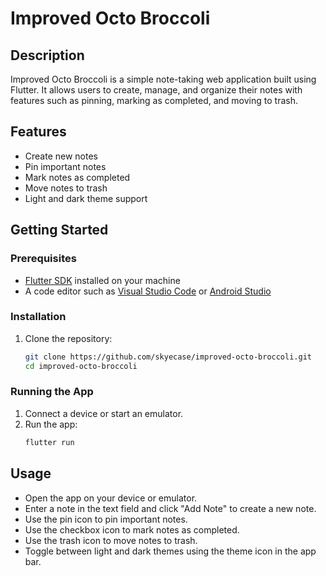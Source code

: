 # Improved Octo Broccoli

## Description
Improved Octo Broccoli is a simple note-taking web application built using Flutter. It allows users to create, manage, and organize their notes with features such as pinning, marking as completed, and moving to trash.

## Features
- Create new notes
- Pin important notes
- Mark notes as completed
- Move notes to trash
- Light and dark theme support

## Getting Started

### Prerequisites
- [Flutter SDK](https://flutter.dev/docs/get-started/install) installed on your machine
- A code editor such as [Visual Studio Code](https://code.visualstudio.com/) or [Android Studio](https://developer.android.com/studio)

### Installation
1. Clone the repository:
   ```sh
   git clone https://github.com/skyecase/improved-octo-broccoli.git
   cd improved-octo-broccoli
   ```


### Running the App
1. Connect a device or start an emulator.
2. Run the app:
   ```sh
   flutter run
   ```

## Usage
- Open the app on your device or emulator.
- Enter a note in the text field and click "Add Note" to create a new note.
- Use the pin icon to pin important notes.
- Use the checkbox icon to mark notes as completed.
- Use the trash icon to move notes to trash.
- Toggle between light and dark themes using the theme icon in the app bar.

